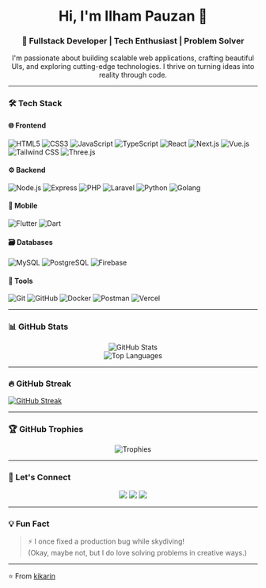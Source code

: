 <h1 align="center">Hi, I'm Ilham Pauzan 👋</h1>
<h3 align="center">🚀 Fullstack Developer | Tech Enthusiast | Problem Solver</h3>

<p align="center">
  I'm passionate about building scalable web applications, crafting beautiful UIs, and exploring cutting-edge technologies. 
  I thrive on turning ideas into reality through code.
</p>

---

### 🛠️ Tech Stack

#### 🌐 Frontend
![HTML5](https://img.shields.io/badge/-HTML5-E34F26?style=flat&logo=html5&logoColor=white)
![CSS3](https://img.shields.io/badge/-CSS3-1572B6?style=flat&logo=css3&logoColor=white)
![JavaScript](https://img.shields.io/badge/-JavaScript-F7DF1E?style=flat&logo=javascript&logoColor=black)
![TypeScript](https://img.shields.io/badge/-TypeScript-3178C6?style=flat&logo=typescript&logoColor=white)
![React](https://img.shields.io/badge/-React-61DAFB?style=flat&logo=react&logoColor=black)
![Next.js](https://img.shields.io/badge/-Next.js-000000?style=flat&logo=next.js)
![Vue.js](https://img.shields.io/badge/-Vue.js-4FC08D?style=flat&logo=vue.js&logoColor=white)
![Tailwind CSS](https://img.shields.io/badge/-Tailwind-06B6D4?style=flat&logo=tailwindcss)
![Three.js](https://img.shields.io/badge/-Three.js-000000?style=flat&logo=three.js)

#### ⚙️ Backend
![Node.js](https://img.shields.io/badge/-Node.js-339933?style=flat&logo=node.js&logoColor=white)
![Express](https://img.shields.io/badge/-Express-000000?style=flat&logo=express&logoColor=white)
![PHP](https://img.shields.io/badge/-PHP-777BB4?style=flat&logo=php&logoColor=white)
![Laravel](https://img.shields.io/badge/-Laravel-FF2D20?style=flat&logo=laravel&logoColor=white)
![Python](https://img.shields.io/badge/-Python-3776AB?style=flat&logo=python&logoColor=white)
![Golang](https://img.shields.io/badge/-Go-00ADD8?style=flat&logo=go&logoColor=white)

#### 📱 Mobile
![Flutter](https://img.shields.io/badge/-Flutter-02569B?style=flat&logo=flutter&logoColor=white)
![Dart](https://img.shields.io/badge/-Dart-0175C2?style=flat&logo=dart&logoColor=white)

#### 🗃️ Databases
![MySQL](https://img.shields.io/badge/-MySQL-4479A1?style=flat&logo=mysql&logoColor=white)
![PostgreSQL](https://img.shields.io/badge/-PostgreSQL-4169E1?style=flat&logo=postgresql&logoColor=white)
![Firebase](https://img.shields.io/badge/-Firebase-FFCA28?style=flat&logo=firebase&logoColor=black)

#### 🧰 Tools
![Git](https://img.shields.io/badge/-Git-F05032?style=flat&logo=git&logoColor=white)
![GitHub](https://img.shields.io/badge/-GitHub-181717?style=flat&logo=github)
![Docker](https://img.shields.io/badge/-Docker-2496ED?style=flat&logo=docker&logoColor=white)
![Postman](https://img.shields.io/badge/-Postman-FF6C37?style=flat&logo=postman&logoColor=white)
![Vercel](https://img.shields.io/badge/-Vercel-000000?style=flat&logo=vercel)

---

### 📊 GitHub Stats

<p align="center">
  <img src="https://github-readme-stats.vercel.app/api?username=kikarin&show_icons=true&theme=radical" alt="GitHub Stats" />
  <br/>
  <img src="https://github-readme-stats.vercel.app/api/top-langs/?username=kikarin&layout=compact&theme=radical" alt="Top Languages" />
</p>

---

### 🔥 GitHub Streak

[![GitHub Streak](https://streak-stats.demolab.com?user=kikarin&theme=aura-dark)](https://git.io/streak-stats)

---

### 🏆 GitHub Trophies

<p align="center">
  <img src="https://github-profile-trophy.vercel.app/?username=kikarin&theme=radical&no-bg=true&no-frame=true&margin-w=15" alt="Trophies" />
</p>

---

### 🤝 Let's Connect

<p align="center">
  <a href="mailto:ilham.pauzan@gmail.com"><img src="https://img.shields.io/badge/-Email-EA4335?style=flat&logo=gmail&logoColor=white" /></a>
  <a href="https://linkedin.com/in/ilham-pauzan"><img src="https://img.shields.io/badge/-LinkedIn-0077B5?style=flat&logo=linkedin&logoColor=white" /></a>
  <a href="https://porto-zan.vercel.app/"><img src="https://img.shields.io/badge/-Portfolio-000?style=flat&logo=vercel&logoColor=white" /></a>
</p>

---

### 💡 Fun Fact

> ⚡ I once fixed a production bug while skydiving!  
> (Okay, maybe not, but I do love solving problems in creative ways.)

---

⭐️ From [kikarin](https://github.com/kikarin)
